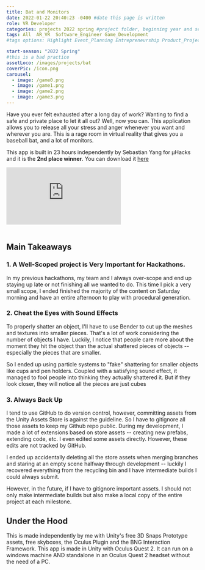```yaml
---
title: Bat and Monitors
date: 2022-01-22 20:40:23 -0400 #date this page is written
role: VR Developer 
categories: projects 2022 spring #project folder, beginning year and season
tags: All  AR_VR  Software_Engineer Game_Development
#tags options: Highlight Event_Planning Entrepreneurship Product_Project_Management Game_Design Marketing Negotiation  Web_Design

start-season: "2022 Spring"
#this is a bad practice
assetLoco: /images/projects/bat
coverPic: /icon.png
carousel:
  - image: /game0.png
  - image: /game1.png
  - image: /game2.png
  - image: /game3.png
---
```


Have you ever felt exhausted after a long day of work? Wanting to find a safe and private place to let it all out? Well, now you can. This application allows you to release all your stress and anger whenever you want and wherever you are. This is a rage room in virtual reality that gives you a baseball bat, and a lot of monitors. 

This app is built in 23 hours independently by Sebastian Yang for µHacks and it is the **2nd place winner**. You can download it [here](https://github.com/SCP650/RageRoom-UnityVR/releases)

<div class="iframe-container"><iframe src="https://www.youtube.com/embed/lErdRuNXWKY" frameborder="0" allow="accelerometer; autoplay; encrypted-media; gyroscope; picture-in-picture" allowfullscreen></iframe></div><br>

## Main Takeaways 


### 1. A Well-Scoped project is Very Important for Hackathons.

In my previous hackathons, my team and I always over-scope and end up staying up late or not finishing all we wanted to do. This time I pick a very small scope, I ended finished the majority of the content on Saturday morning and have an entire afternoon to play with procedural generation.

### 2. Cheat the Eyes with Sound Effects

To properly shatter an object, I'll have to use Bender to cut up the meshes and textures into smaller pieces. That's a lot of work considering the number of objects I have. Luckily, I notice that people care more about the moment they hit the object than the actual shattered pieces of objects -- especially the pieces that are smaller. 

So I ended up using particle systems to "fake" shattering for smaller objects like cups and pen holders. Coupled with a satisfying sound effect, it managed to fool people into thinking they actually shattered it. But if they look closer, they will notice all the pieces are just cubes

### 3. Always Back Up

I tend to use GitHub to do version control, however, committing assets from the Unity Assets Store is against the guideline. So I have to gitignore all those assets to keep my Github repo public. During my development, I made a lot of extensions based on store assets -- creating new prefabs, extending code, etc. I even edited some assets directly. However, these edits are not tracked by GitHub. 

I ended up accidentally deleting all the store assets when merging branches and staring at an empty scene halfway through development -- luckily I recovered everything from the recycling bin and I have intermediate builds I could always submit. 

However, in the future, if I have to gitignore important assets. I should not only make intermediate builds but also make a local copy of the entire project at each milestone. 


## Under the Hood 
 
This is made independently by me with Unity's free 3D Snaps Prototype assets, free skyboxes, the Oculus Plugin and the BNG Interaction Framework. This app is made in Unity with Oculus Quest 2. It can run on a windows machine AND standalone in an Oculus Quest 2 headset without the need of a PC.

